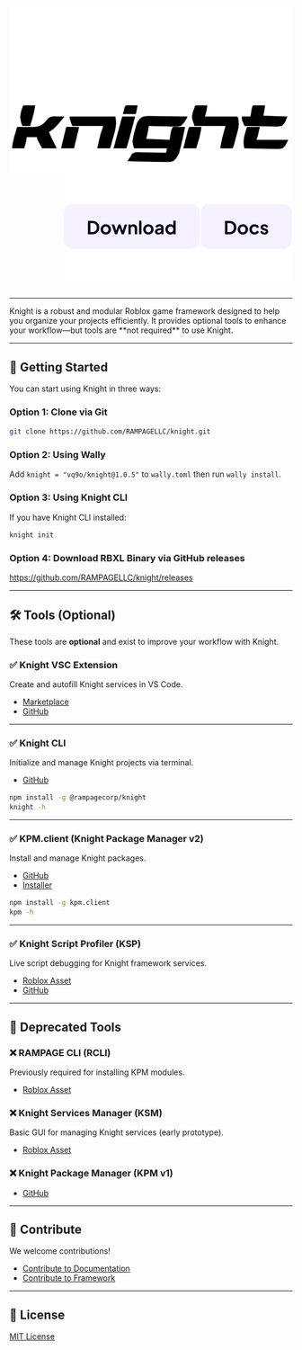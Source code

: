 <img align="left" src="./gh-assets/logo-dark-theme.svg#gh-dark-mode-only" alt="Knight"><img align="left" src="./gh-assets/logo-light-theme.svg#gh-light-mode-only" alt="Knight"><a href="https://knight.metatable.dev"><img align="right" src="./gh-assets/link-docs.svg" alt="Docs"></a><a href="https://github.com/RAMPAGELLC/knight/releases"><img align="right" src="./gh-assets/link-download.svg" alt="Download"></a><img src="./gh-assets/clearfloat.svg">
<hr>
Knight is a robust and modular Roblox game framework designed to help you organize your projects efficiently. It provides optional tools to enhance your workflow—but tools are **not required** to use Knight.

---

## 🚀 Getting Started

You can start using Knight in three ways:

### Option 1: Clone via Git

```bash
git clone https://github.com/RAMPAGELLC/knight.git
```

### Option 2: Using Wally

Add `knight = "vq9o/knight@1.0.5"` to `wally.toml` then run `wally install`.

### Option 3: Using Knight CLI

If you have Knight CLI installed:

```bash
knight init
```

### Option 4: Download RBXL Binary via GitHub releases

https://github.com/RAMPAGELLC/knight/releases

---

## 🛠 Tools (Optional)

These tools are **optional** and exist to improve your workflow with Knight.

### ✅ Knight VSC Extension

Create and autofill Knight services in VS Code.

-   [Marketplace](https://marketplace.visualstudio.com/items?itemName=MetaGames.vsc-knight)
-   [GitHub](https://github.com/RAMPAGELLC/vsc-knight)

---

### ✅ Knight CLI

Initialize and manage Knight projects via terminal.

-   [GitHub](https://github.com/RAMPAGELLC/KnightCLI)

```bash
npm install -g @rampagecorp/knight
knight -h
```

---

### ✅ KPM.client (Knight Package Manager v2)

Install and manage Knight packages.

-   [GitHub](https://github.com/RAMPAGELLC/kpm.client)
-   [Installer](https://github.com/RAMPAGELLC/kpm.client/releases/tag/installer-v1.0.1)

```bash
npm install -g kpm.client
kpm -h
```

---

### ✅ Knight Script Profiler (KSP)

Live script debugging for Knight framework services.

-   [Roblox Asset](https://create.roblox.com/store/asset/16837740534/Knight-Live-Script-Profiler)
-   [GitHub](https://github.com/RAMPAGELLC/KnightProfiler)

---

## 🧾 Deprecated Tools

### ❌ RAMPAGE CLI (RCLI)

Previously required for installing KPM modules.

-   [Roblox Asset](https://create.roblox.com/marketplace/asset/7232500201/RAMPAGE-CLI)

### ❌ Knight Services Manager (KSM)

Basic GUI for managing Knight services (early prototype).

-   [Roblox Asset](https://create.roblox.com/marketplace/asset/13168343690/Knight-Services-Manager)

### ❌ Knight Package Manager (KPM v1)

-   [GitHub](https://github.com/RAMPAGELLC/KnightPackageManager)

---

## 🤝 Contribute

We welcome contributions!

-   [Contribute to Documentation](https://knight.metatable.dev/contribution/documentation)
-   [Contribute to Framework](https://knight.metatable.dev/contribution/framework)

---

## 📄 License

[MIT License](https://github.com/RAMPAGELLC/knight/blob/main/LICENSE)

